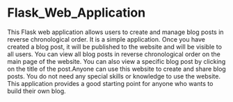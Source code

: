 # Flask_Web_Application
This Flask web application allows users to create and manage blog posts in reverse chronological order. 
It is a simple application. 
Once you have created a blog post, it will be published to the website and will be visible to all users. 
You can view all blog posts in reverse chronological order on the main page of the website. 
You can also view a specific blog post by clicking on the title of the post.Anyone can use this website to create and share blog posts. 
You do not need any special skills or knowledge to use the website. 
This application provides a good starting point for anyone who wants to build their own blog.
